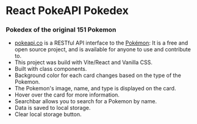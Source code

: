 # React PokeAPI Pokedex
### Pokedex of the original 151 Pokemon
- [pokeapi.co](http://pokeapi.co) is a RESTful API interface to the [Pokémon](http://pokemon.com): It is a free and open source project, and is available for anyone to use and contribute to.
- This project was build with Vite/React and Vanilla CSS.
- Built with class components.
- Background color for each card changes based on the type of the Pokemon.
- The Pokemon's image, name, and type is displayed on the card.
- Hover over the card for more information.
- Searchbar allows you to search for a Pokemon by name.
- Data is saved to local storage.
- Clear local storage button.


